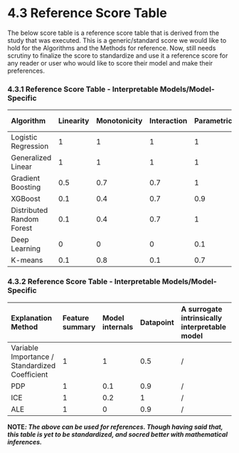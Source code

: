 # 4.3 Reference Score Table

The below score table is a reference score table that is derived from the study that was executed. This is a generic/standard score we would like to hold for the Algorithms and the Methods for reference. Now, still needs scrutiny to finalize the score to standardize and use it a reference score for any reader or user who would like to score their model and make their preferences.

### 4.3.1 Reference Score Table - Interpretable Models/Model-Specific

| Algorithm | Linearity | Monotonicity | Interaction | Parametric | Transparent | Algorithmic complexity | SUM |
| :--- | :--- | :--- | :--- | :--- | :--- | :--- | :--- |
| Logistic Regression | 1 | 1 | 1 | 1 | 1 | 1 | 6 |
| Generalized Linear | 1 | 1 | 1 | 1 | 1 | 0.9 | 5.9 |
| Gradient Boosting | 0.5 | 0.7 | 0.7 | 1 | 1 | 0.8 | 4.7 |
| XGBoost | 0.1 | 0.4 | 0.7 | 0.9 | 0 | 0.7 | 2.8 |
| Distributed Random Forest | 0.1 | 0.4 | 0.7 | 1 | 0 | 0.9 | 3.1 |
| Deep Learning | 0 | 0 | 0 | 0.1 | 0 | 0.2 | 0.3 |
| K-means | 0.1 | 0.8 | 0.1 | 0.7 | 1 | 0.5 | 3.2 |

### 4.3.2 Reference Score Table - Interpretable Models/Model-Specific

| Explanation Method | Feature summary | Model internals | Datapoint | A surrogate intrinsically interpretable model | Expressive power | Portability | Algorithmic complexity | Detailed | Correctness | Consistency | Stability | Certainty | Importance | Novelty | Representativeness |
| :--- | :--- | :--- | :--- | :--- | :--- | :--- | :--- | :--- | :--- | :--- | :--- | :--- | :--- | :--- | :--- |
| Variable Importance / Standardized Coefficient | 1 | 1 | 0.5 | / | 1 | 1 | 1 | 1 | 1 | 0.3 | 1 | 1 | 1 | 0 | 1 |
| PDP | 1 | 0.1 | 0.9 | / | 1 | 1 | 0.9 | 0.5 | 1 | 0.8 | 1 | 0.8 | 0.8 | 1 | 0.1 |
| ICE | 1 | 0.2 | 1 | / | 1 | 0.5 | 0.5 | 1 | 1 | 0.8 | 1 | 0.9 | 1 | 0.9 | 0.1 |
| ALE | 1 | 0 | 0.9 | / | 1 | 1 | 1 | 0.6 | 1 | 0.9 | 1 | 0 | 1 | 1 | 0.1 |

**NOTE**_**: The above can be used for references. Though having said that, this table is yet to be standardized, and socred better with mathematical inferences.**_

